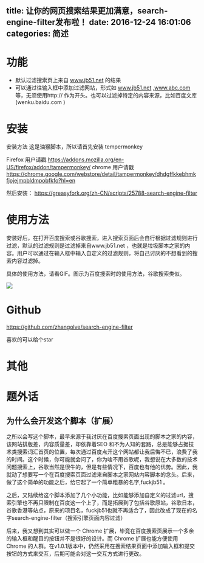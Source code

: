 title: 让你的网页搜索结果更加满意，search-engine-filter发布啦！
date: 2016-12-24 16:01:06
categories: 简述
  --- 


# 功能

- 默认过滤搜索页上来自 www.jb51.net 的结果
- 可以通过往输入框中添加过滤网站，形式如 www.jb51.net ,www.abc.com 等，无须使用http:// 作为开头。也可以过滤掉特定的内容来源，比如百度文库(wenku.baidu.com )



# 安装

安装方法
这是油猴脚本，所以请首先安装 tempermonkey

Firefox 用户请戳 https://addons.mozilla.org/en-US/firefox/addon/tampermonkey/
chrome 用户请戳 https://chrome.google.com/webstore/detail/tampermonkey/dhdgffkkebhmkfjojejmpbldmpobfkfo?hl=en

然后安装： https://greasyfork.org/zh-CN/scripts/25788-search-engine-filter

# 使用方法

安装好后，在打开百度搜索或谷歌搜索，进入搜索页面后会自行根据过滤规则进行过滤，默认的过滤规则是过滤掉来自www.jb51.net ，也就是垃圾脚本之家的内容。用户可以通过在输入框中输入自定义的过滤规则，将自己讨厌的不想看到的搜索内容过滤掉。

具体的使用方法，请看GIF。图示为百度搜索时的使用方法，谷歌搜索类似。

![](http://upload-images.jianshu.io/upload_images/48180-dd46d2eddfae040e.gif?imageMogr2/auto-orient/strip)

# Github

https://github.com/zhangolve/search-engine-filter  

喜欢的可以给个star

# 其他



# 题外话


## 为什么会开发这个脚本（扩展）

之所以会写这个脚本，最早来源于我讨厌在百度搜索页面出现的脚本之家的内容，该网站排版差，内容质量差，却依靠着SEO 和不为人知的套路，总是能够占据技术类搜索词汇首页的位置，每次通过百度点开这个网站都让我后悔不已，浪费了我的时间。这个时候，你可能就会问了，你为啥不用谷歌呢，我想说在大多数的技术问题搜索上，谷歌当然是很牛的，但是有些情况下，百度也有他的优势。因此，我就动了想要写一个在百度搜索页面过滤来自脚本之家网站内容脚本的念头。后来，做了这个简单的功能之后，给它起了一个简单粗暴的名字,fuckjb51 。

之后，又陆续给这个脚本添加了几个小功能，比如能够添加自定义的过滤url，搜索引擎也不再只限制在百度这一个上了，而是拓展到了包括谷歌原站，谷歌日本，谷歌香港等站点，原来的项目名，fuckjb51也就不再适合了，因此改成了现在的名字search-engine-filter（搜索引擎页面内容过滤）

后来，我又想到其实可以做一个 Chrome 扩展，毕竟在百度搜索页展示一个多余的输入框和醒目的按钮并不是很好的设计。而 Chrome 扩展也能方便使用Chrome 的人群。在v1.0.1版本中，仍然采用在搜索结果页面中添加输入框和提交按钮的方式来交互，后期可能会对这一交互方式进行更改。